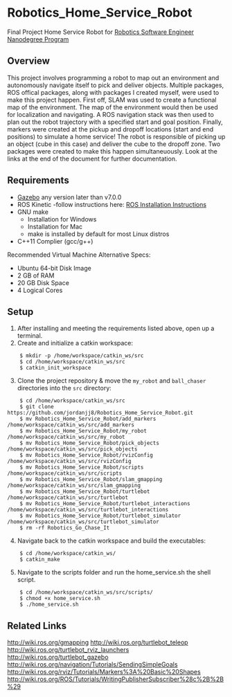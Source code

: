 # Robotics_Home_Service_Robot
Final Project Home Service Robot for [Robotics Software Engineer Nanodegree Program](https://www.udacity.com/course/robotics-software-engineer--nd209)

## Overview 
  This project involves programming a robot to map out an environment and autonomously navigate itself to pick and deliver objects. Multiple packages, ROS offical packages, along with packages I created myself, were used to make this project happen. 
  First off, SLAM was used to create a functional map of the environment. The map of the environment would then be used for localization and navigating. A ROS navigation stack was then used to plan out the robot trajectory with a specified start and goal position. Finally, markers were created at the pickup and dropoff locations (start and end positions) to simulate a home service! The robot is responsible of picking up an object (cube in this case) and deliver the cube to the dropoff zone. Two packages were created to make this happen simultaneuously. Look at the links at the end of the document for further documentation. 
  
## Requirements 
* [Gazebo](http://gazebosim.org/) any version later than v7.0.0 
* ROS Kinetic -follow instructions here: [ROS Installation Instructions](http://wiki.ros.org/ROS/Installation)
* GNU make 
  - Installation for Windows 
  - Installation for Mac
  - make is installed by default for most Linux distros 
* C++11 Complier (gcc/g++)

Recommended Virtual Machine Alternative Specs:
* Ubuntu 64-bit Disk Image 
* 2 GB of RAM 
* 20 GB Disk Space
* 4 Logical Cores 

## Setup
1. After installing and meeting the requirements listed above, open up a terminal.
2. Create and initialize a catkin workspace:
``` 
    $ mkdir -p /home/workspace/catkin_ws/src
    $ cd /home/workspace/catkin_ws/src
    $ catkin_init_workspace
```
3. Clone the project repository & move the `my_robot` and `ball_chaser` directories into the `src` directory:
```
    $ cd /home/workspace/catkin_ws/src
    $ git clone https://github.com/jordanjj8/Robotics_Home_Service_Robot.git
    $ mv Robotics_Home_Service_Robot/add_markers /home/workspace/catkin_ws/src/add_markers 
    $ mv Robotics_Home_Service_Robot/my_robot /home/workspace/catkin_ws/src/my_robot 
    $ mv Robotics_Home_Service_Robot/pick_objects /home/workspace/catkin_ws/src/pick_objects
    $ mv Robotics_Home_Service_Robot/rvizConfig /home/workspace/catkin_ws/src/rvizConfig
    $ mv Robotics_Home_Service_Robot/scripts /home/workspace/catkin_ws/src/scripts
    $ mv Robotics_Home_Service_Robot/slam_gmapping /home/workspace/catkin_ws/src/slam_gmapping
    $ mv Robotics_Home_Service_Robot/turtlebot /home/workspace/catkin_ws/src/turtlebot
    $ mv Robotics_Home_Service_Robot/turtlebot_interactions /home/workspace/catkin_ws/src/turtlebot_interactions
    $ mv Robotics_Home_Service_Robot/turtlebot_simulator /home/workspace/catkin_ws/src/turtlebot_simulator 
    $ rm -rf Robotics_Go_Chase_It
```
4. Navigate back to the catkin workspace and build the executables:
```
    $ cd /home/workspace/catkin_ws/
    $ catkin_make
```
5. Navigate to the scripts folder and run the home_service.sh the shell script.
``` 
    $ cd /home/workspace/catkin_ws/src/scripts/
    $ chmod +x home_service.sh
    $ ./home_service.sh
```
## Related Links
http://wiki.ros.org/gmapping
http://wiki.ros.org/turtlebot_teleop
http://wiki.ros.org/turtlebot_rviz_launchers
http://wiki.ros.org/turtlebot_gazebo
http://wiki.ros.org/navigation/Tutorials/SendingSimpleGoals
http://wiki.ros.org/rviz/Tutorials/Markers%3A%20Basic%20Shapes
http://wiki.ros.org/ROS/Tutorials/WritingPublisherSubscriber%28c%2B%2B%29

